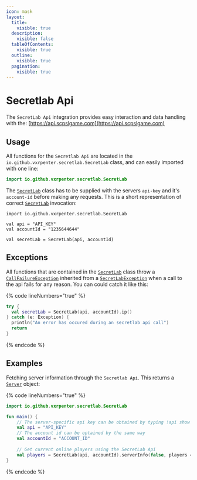 ```yaml
---
icon: mask
layout:
  title:
    visible: true
  description:
    visible: false
  tableOfContents:
    visible: true
  outline:
    visible: true
  pagination:
    visible: true
---
```


# Secretlab Api

The `SecretLab Api` integration provides easy interaction and data handling with the:  [https://api.scpslgame.com](https://api.scpslgame.com)

## Usage

All functions for the `Secretlab Api` are located in the `io.github.vxrpenter.secretlab.SecretLab` class, and can easily imported with one line:

```kotlin
import io.github.vxrpenter.secretlab.SecretLab
```

The [`SecretLab`](https://vxrpenter.github.io/SecretLab-Kotlin/-secret-lab%20-kotlin/io.github.vxrpenter.secretlab/-secret-lab/index.html) class has to be supplied with the servers `api-key` and it's `account-id` before making any requests. This is a short representation of correct [`SecretLab`](https://vxrpenter.github.io/SecretLab-Kotlin/-secret-lab%20-kotlin/io.github.vxrpenter.secretlab/-secret-lab/index.html) invocation:

<pre class="language-kotlin"><code class="lang-kotlin">import io.github.vxrpenter.secretlab.SecretLab
<strong>
</strong>val api = "API_KEY"
val accountId = "1235644644"
    
val secretLab = SecretLab(api, accountId)    
</code></pre>

## Exceptions

All functions that are contained in the [`SecretLab`](https://vxrpenter.github.io/SecretLab-Kotlin/-secret-lab%20-kotlin/io.github.vxrpenter.secretlab/-secret-lab/index.html) class throw a [`CallFailureException`](https://vxrpenter.github.io/SecretLab-Kotlin/-secret-lab%20-kotlin/io.github.vxrpenter.secretlab.exceptions/-call-failure-exception/index.html) inherited from a [`SecretLabException`](https://vxrpenter.github.io/SecretLab-Kotlin/-secret-lab%20-kotlin/io.github.vxrpenter.secretlab.exceptions/-secret-lab-exception/index.html) when a call to the api fails for any reason. You can could catch it like this:

{% code lineNumbers="true" %}
```kotlin
try {
  val secretLab = SecretLab(api, accountId).ip()
} catch (e: Exception) {
  println("An error has occured during an secretlab api call")
  return
}
```
{% endcode %}

## Examples

Fetching server information through the `Secretlab Api`. This returns a [`Server`](https://vxrpenter.github.io/SecretLab-Kotlin/-secret-lab%20-kotlin/io.github.vxrpenter.secretlab.data/-server/index.html) object:

{% code lineNumbers="true" %}
```kotlin
import io.github.vxrpenter.secretlab.SecretLab

fun main() {
    // The server-specific api key can be obtained by typing !api show into the server console
    val api = "API_KEY"
    // The account id can be optained by the same way
    val accountId = "ACCOUNT_ID"
    
    // Get current online players using the SecretLab Api
    val players = SecretLab(api, accountId).serverInfo(false, players = true)?.servers?.get(0)?.players
}
```
{% endcode %}

